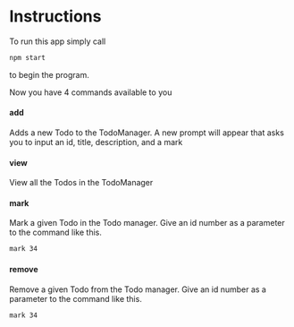# Instructions

To run this app simply call

```sh
npm start
```

to begin the program.

Now you have 4 commands available to you

#### add

Adds a new Todo to the TodoManager. A new prompt
will appear that asks you to input an id, title, description, and
a mark

#### view

View all the Todos in the TodoManager

#### mark

Mark a given Todo in the Todo manager. Give an id number as
a parameter to the command like this.

```sh
mark 34
```

#### remove

Remove a given Todo from the Todo manager. Give an id number
as a parameter to the command like this.

```sh
mark 34
```
